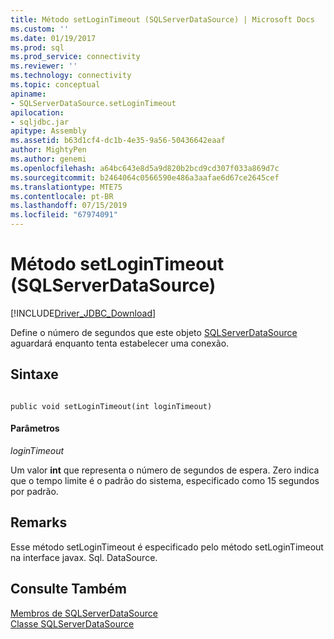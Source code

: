 ```yaml
---
title: Método setLoginTimeout (SQLServerDataSource) | Microsoft Docs
ms.custom: ''
ms.date: 01/19/2017
ms.prod: sql
ms.prod_service: connectivity
ms.reviewer: ''
ms.technology: connectivity
ms.topic: conceptual
apiname:
- SQLServerDataSource.setLoginTimeout
apilocation:
- sqljdbc.jar
apitype: Assembly
ms.assetid: b63d1cf4-dc1b-4e35-9a56-50436642eaaf
author: MightyPen
ms.author: genemi
ms.openlocfilehash: a64bc643e8d5a9d820b2bcd9cd307f033a869d7c
ms.sourcegitcommit: b2464064c0566590e486a3aafae6d67ce2645cef
ms.translationtype: MTE75
ms.contentlocale: pt-BR
ms.lasthandoff: 07/15/2019
ms.locfileid: "67974091"
---
```

# <a name="setlogintimeout-method-sqlserverdatasource"></a>Método setLoginTimeout (SQLServerDataSource)
[!INCLUDE[Driver_JDBC_Download](../../../includes/driver_jdbc_download.md)]

  Define o número de segundos que este objeto [SQLServerDataSource](../../../connect/jdbc/reference/sqlserverdatasource-class.md) aguardará enquanto tenta estabelecer uma conexão.  
  
## <a name="syntax"></a>Sintaxe  
  
```  
  
public void setLoginTimeout(int loginTimeout)  
```  
  
#### <a name="parameters"></a>Parâmetros  
 *loginTimeout*  
  
 Um valor **int** que representa o número de segundos de espera. Zero indica que o tempo limite é o padrão do sistema, especificado como 15 segundos por padrão.  
  
## <a name="remarks"></a>Remarks  
 Esse método setLoginTimeout é especificado pelo método setLoginTimeout na interface javax. Sql. DataSource.  
  
## <a name="see-also"></a>Consulte Também  
 [Membros de SQLServerDataSource](../../../connect/jdbc/reference/sqlserverdatasource-members.md)   
 [Classe SQLServerDataSource](../../../connect/jdbc/reference/sqlserverdatasource-class.md)  
  
  
